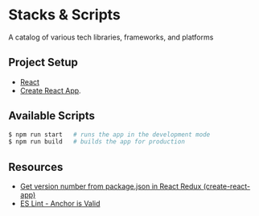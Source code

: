 # Stacks & Scripts

A catalog of various tech libraries, frameworks, and platforms

## Project Setup

* [React](https://reactjs.org/)
* [Create React App](https://github.com/facebook/create-react-app).

## Available Scripts


```bash
$ npm run start   # runs the app in the development mode
$ npm run build   # builds the app for production
```

## Resources

* [Get version number from package.json in React Redux (create-react-app)](https://stackoverflow.com/a/50822003/1366033)
* [ES Lint - Anchor is Valid](https://github.com/evcohen/eslint-plugin-jsx-a11y/blob/master/docs/rules/anchor-is-valid.md)